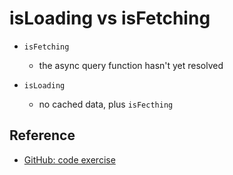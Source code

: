 # isLoading vs isFetching

- `isFetching`

  - the async query function hasn't yet resolved

- `isLoading`

  - no cached data, plus `isFecthing`

## Reference

- [GitHub: code exercise](https://github.com/paolochang/udemy-react-query/commit/f34d2d2c69733dde41d624d8adef74179638724b)

